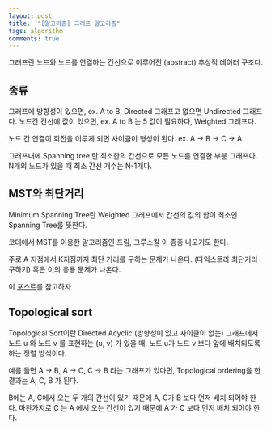 ```yaml
---
layout: post
title:  "[알고리즘] 그래프 알고리즘"
tags: algorithm
comments: true
---
```


그래프란 노드와 노드를 연결하는 간선으로 이루어진 (abstract) 추상적 데이터 구조다. 

## 종류

그래프에 방향성이 있으면, ex. A to B, Directed 그래프고 없으면 Undirected 그래프다. 노드간 간선에 값이 있으면, ex. A to B 는 5 값이 필요하다, Weighted 그래프다. 

노드 간 연결이 회전을 이루게 되면 사이클이 형성이 된다. ex. A -> B -> C -> A

그래프내에 Spanning tree 란 최소한의 간선으로 모든 노드를 연결한 부분 그래프다. N개의 노드가 있을 때 최소 간선 개수는 N-1개다.

## MST와 최단거리

Minimum Spanning Tree란 Weighted 그래프에서 간선의 값의 합이 최소인 Spanning Tree를 뜻한다.

코테에서 MST를 이용한 알고리즘인 프림, 크루스칼 이 종종 나오기도 한다.

주로 A 지점에서 K지점까지 최단 거리를 구하는 문제가 나온다. (다익스트라 최단거리 구하기) 혹은 이의 응용 문제가 나온다.

이 [포스트]({{site.baseurl}}/%EC%95%8C%EA%B3%A0%EB%A6%AC%EC%A6%98-Dijkstra-shortest-path-2/)를 참고하자

## Topological sort

Topological Sort이란 Directed Acyclic (방향성이 있고 사이클이 없는) 그래프에서 노드 u 와 노드 v 를 표현하는 (u, v) 가 있을 때, 노드 u가 노드 v 보다 앞에 배치되도록 하는 정렬 방식이다.

예를 들면 A -> B, A -> C, C -> B 라는 그래프가 있다면, Topological ordering을 한 결과는 A, C, B 가 된다. 

B에는 A, C에서 오는 두 개의 간선이 있기 때문에 A, C가 B 보다 먼저 배치 되어야 한다. 마찬가지로 C 는 A 에서 오는 간선이 있기 때문에 A 가 C 보다 먼저 배치 되어야 한다.
